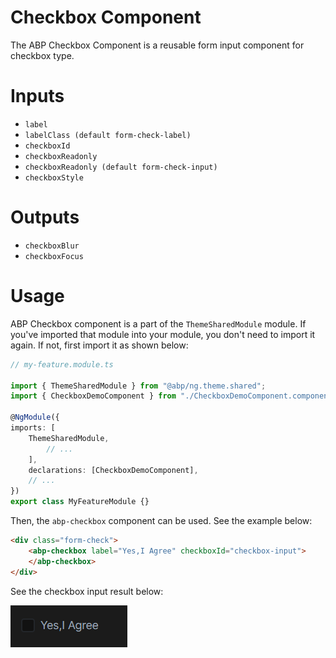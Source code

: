 # Checkbox Component

The ABP Checkbox Component is a reusable form input component for checkbox type.

# Inputs

-   `label`
-   `labelClass (default form-check-label)`
-   `checkboxId`
-   `checkboxReadonly`
-   `checkboxReadonly (default form-check-input)`
-   `checkboxStyle`

# Outputs

-   `checkboxBlur`
-   `checkboxFocus`

# Usage

ABP Checkbox component is a part of the `ThemeSharedModule` module. If you've imported that module into your module, you don't need to import it again. If not, first import it as shown below:

```ts
// my-feature.module.ts

import { ThemeSharedModule } from "@abp/ng.theme.shared";
import { CheckboxDemoComponent } from "./CheckboxDemoComponent.component";

@NgModule({
imports: [
	ThemeSharedModule,
		// ...
	],
	declarations: [CheckboxDemoComponent],
	// ...
})
export class MyFeatureModule {}
```

Then, the `abp-checkbox` component can be used. See the example below:

```html
<div class="form-check">
	<abp-checkbox label="Yes,I Agree" checkboxId="checkbox-input">
	</abp-checkbox>
</div>
```

See the checkbox input result below:

![abp-checkbox](./images/form-checkbox.png)
